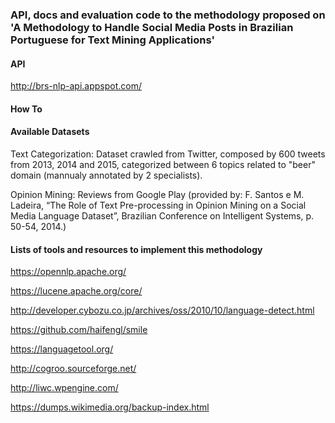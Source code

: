 ### API, docs and evaluation code to the methodology proposed on 'A Methodology to Handle Social Media Posts in Brazilian Portuguese for Text Mining Applications'

#### API

http://brs-nlp-api.appspot.com/

#### How To


#### Available Datasets

Text Categorization: Dataset crawled from Twitter, composed by 600 tweets from 2013, 2014 and 2015, categorized between 6 topics related to "beer" domain (mannualy annotated by 2 specialists).

Opinion Mining: Reviews from Google Play (provided by: F.  Santos e M.  Ladeira, “The Role of Text Pre-processing in Opinion Mining on a Social Media Language Dataset”, Brazilian Conference on Intelligent Systems, p. 50-54, 2014.)

#### Lists of tools and resources to implement this methodology

https://opennlp.apache.org/

https://lucene.apache.org/core/

http://developer.cybozu.co.jp/archives/oss/2010/10/language-detect.html

https://github.com/haifengl/smile

https://languagetool.org/

http://cogroo.sourceforge.net/

http://liwc.wpengine.com/

https://dumps.wikimedia.org/backup-index.html
